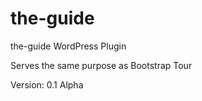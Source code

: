 # the-guide
the-guide WordPress Plugin

Serves the same purpose as Bootstrap Tour

Version: 0.1 Alpha
